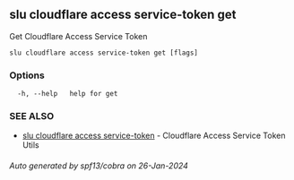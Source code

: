 ## slu cloudflare access service-token get

Get Cloudflare Access Service Token

```
slu cloudflare access service-token get [flags]
```

### Options

```
  -h, --help   help for get
```

### SEE ALSO

* [slu cloudflare access service-token](slu_cloudflare_access_service-token.md)	 - Cloudflare Access Service Token Utils

###### Auto generated by spf13/cobra on 26-Jan-2024
